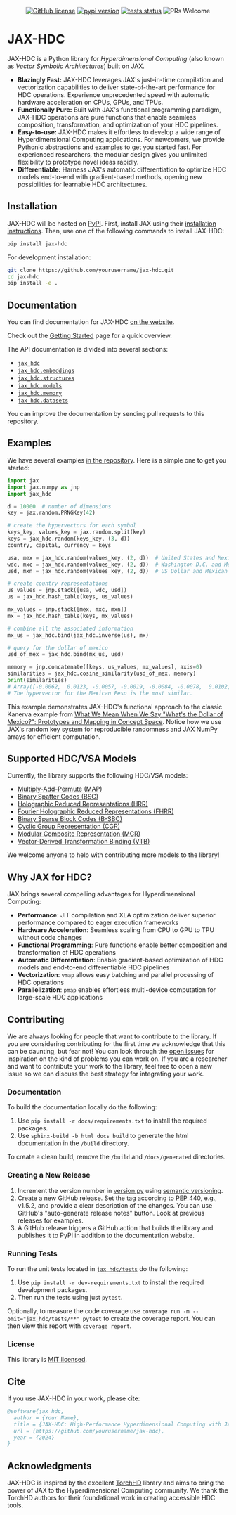 <p align="center">
    <a href="https://github.com/yourusername/jax-hdc/blob/main/LICENSE"><img alt="GitHub license" src="https://img.shields.io/badge/license-MIT-blue.svg?style=flat" /></a>
        <a href="https://pypi.org/project/jax-hdc/"><img alt="pypi version" src="https://img.shields.io/pypi/v/jax-hdc.svg?style=flat&color=blue" /></a>
    <a href="https://github.com/yourusername/jax-hdc/actions/workflows/test.yml?query=branch%3Amain"><img alt="tests status" src="https://img.shields.io/github/actions/workflow/status/yourusername/jax-hdc/test.yml?branch=main&label=tests&style=flat" /></a>
    <img alt="PRs Welcome" src="https://img.shields.io/badge/PRs-welcome-brightgreen.svg?style=flat" />
</p>

<div align="center">
    <a href="https://github.com/yourusername/jax-hdc">
    </a>
</div>

# JAX-HDC

JAX-HDC is a Python library for _Hyperdimensional Computing_ (also known as _Vector Symbolic Architectures_) built on JAX.

- **Blazingly Fast:** JAX-HDC leverages JAX's just-in-time compilation and vectorization capabilities to deliver state-of-the-art performance for HDC operations. Experience unprecedented speed with automatic hardware acceleration on CPUs, GPUs, and TPUs.
- **Functionally Pure:** Built with JAX's functional programming paradigm, JAX-HDC operations are pure functions that enable seamless composition, transformation, and optimization of your HDC pipelines.
- **Easy-to-use:** JAX-HDC makes it effortless to develop a wide range of Hyperdimensional Computing applications. For newcomers, we provide Pythonic abstractions and examples to get you started fast. For experienced researchers, the modular design gives you unlimited flexibility to prototype novel ideas rapidly.
- **Differentiable:** Harness JAX's automatic differentiation to optimize HDC models end-to-end with gradient-based methods, opening new possibilities for learnable HDC architectures.

## Installation

JAX-HDC will be hosted on [PyPI](https://pypi.org/project/jax-hdc/). First, install JAX using their [installation instructions](https://jax.readthedocs.io/en/latest/installation.html). Then, use one of the following commands to install JAX-HDC:

```bash
pip install jax-hdc
```

For development installation:

```bash
git clone https://github.com/yourusername/jax-hdc.git
cd jax-hdc
pip install -e .
```

## Documentation

You can find documentation for JAX-HDC [on the website](https://jax-hdc.readthedocs.io).

Check out the [Getting Started](https://jax-hdc.readthedocs.io/en/stable/quickstart.html) page for a quick overview.

The API documentation is divided into several sections:

- [`jax_hdc`](https://jax-hdc.readthedocs.io/en/stable/jax_hdc.html)
- [`jax_hdc.embeddings`](https://jax-hdc.readthedocs.io/en/stable/embeddings.html)
- [`jax_hdc.structures`](https://jax-hdc.readthedocs.io/en/stable/structures.html)
- [`jax_hdc.models`](https://jax-hdc.readthedocs.io/en/stable/models.html)
- [`jax_hdc.memory`](https://jax-hdc.readthedocs.io/en/stable/memory.html)
- [`jax_hdc.datasets`](https://jax-hdc.readthedocs.io/en/stable/datasets.html)

You can improve the documentation by sending pull requests to this repository.

## Examples

We have several examples [in the repository](https://github.com/yourusername/jax-hdc/tree/main/examples). Here is a simple one to get you started:

```python
import jax
import jax.numpy as jnp
import jax_hdc

d = 10000  # number of dimensions
key = jax.random.PRNGKey(42)

# create the hypervectors for each symbol
keys_key, values_key = jax.random.split(key)
keys = jax_hdc.random(keys_key, (3, d))
country, capital, currency = keys

usa, mex = jax_hdc.random(values_key, (2, d))  # United States and Mexico
wdc, mxc = jax_hdc.random(values_key, (2, d))  # Washington D.C. and Mexico City
usd, mxn = jax_hdc.random(values_key, (2, d))  # US Dollar and Mexican Peso

# create country representations
us_values = jnp.stack([usa, wdc, usd])
us = jax_hdc.hash_table(keys, us_values)

mx_values = jnp.stack([mex, mxc, mxn])
mx = jax_hdc.hash_table(keys, mx_values)

# combine all the associated information
mx_us = jax_hdc.bind(jax_hdc.inverse(us), mx)

# query for the dollar of mexico
usd_of_mex = jax_hdc.bind(mx_us, usd)

memory = jnp.concatenate([keys, us_values, mx_values], axis=0)
similarities = jax_hdc.cosine_similarity(usd_of_mex, memory)
print(similarities)
# Array([-0.0062,  0.0123, -0.0057, -0.0019, -0.0084, -0.0078,  0.0102,  0.0057,  0.3292])
# The hypervector for the Mexican Peso is the most similar.
```

This example demonstrates JAX-HDC's functional approach to the classic Kanerva example from [What We Mean When We Say "What's the Dollar of Mexico?": Prototypes and Mapping in Concept Space](https://redwood.berkeley.edu/wp-content/uploads/2020/05/kanerva2010what.pdf). Notice how we use JAX's random key system for reproducible randomness and JAX NumPy arrays for efficient computation.

## Supported HDC/VSA Models

Currently, the library supports the following HDC/VSA models:

- [Multiply-Add-Permute (MAP)](https://jax-hdc.readthedocs.io/en/stable/generated/jax_hdc.MAP.html)
- [Binary Spatter Codes (BSC)](https://jax-hdc.readthedocs.io/en/stable/generated/jax_hdc.BSC.html)
- [Holographic Reduced Representations (HRR)](https://jax-hdc.readthedocs.io/en/stable/generated/jax_hdc.HRR.html)
- [Fourier Holographic Reduced Representations (FHRR)](https://jax-hdc.readthedocs.io/en/stable/generated/jax_hdc.FHRR.html)
- [Binary Sparse Block Codes (B-SBC)](https://jax-hdc.readthedocs.io/en/stable/generated/jax_hdc.BSBC.html)
- [Cyclic Group Representation (CGR)](https://jax-hdc.readthedocs.io/en/stable/generated/jax_hdc.CGR.html)
- [Modular Composite Representation (MCR)](https://jax-hdc.readthedocs.io/en/stable/generated/jax_hdc.MCR.html)
- [Vector-Derived Transformation Binding (VTB)](https://jax-hdc.readthedocs.io/en/stable/generated/jax_hdc.VTB.html)

We welcome anyone to help with contributing more models to the library!

## Why JAX for HDC?

JAX brings several compelling advantages for Hyperdimensional Computing:

- **Performance**: JIT compilation and XLA optimization deliver superior performance compared to eager execution frameworks
- **Hardware Acceleration**: Seamless scaling from CPU to GPU to TPU without code changes
- **Functional Programming**: Pure functions enable better composition and transformation of HDC operations
- **Automatic Differentiation**: Enable gradient-based optimization of HDC models and end-to-end differentiable HDC pipelines
- **Vectorization**: `vmap` allows easy batching and parallel processing of HDC operations
- **Parallelization**: `pmap` enables effortless multi-device computation for large-scale HDC applications

## Contributing

We are always looking for people that want to contribute to the library. If you are considering contributing for the first time we acknowledge that this can be daunting, but fear not! You can look through the [open issues](https://github.com/yourusername/jax-hdc/issues) for inspiration on the kind of problems you can work on. If you are a researcher and want to contribute your work to the library, feel free to open a new issue so we can discuss the best strategy for integrating your work.

### Documentation

To build the documentation locally do the following:

1. Use `pip install -r docs/requirements.txt` to install the required packages.
2. Use `sphinx-build -b html docs build` to generate the html documentation in the `/build` directory.

To create a clean build, remove the `/build` and `/docs/generated` directories.

### Creating a New Release

1. Increment the version number in [version.py](https://github.com/yourusername/jax-hdc/blob/main/jax_hdc/version.py) using [semantic versioning](https://semver.org).
2. Create a new GitHub release. Set the tag according to [PEP 440](https://peps.python.org/pep-0440/), e.g., v1.5.2, and provide a clear description of the changes. You can use GitHub's "auto-generate release notes" button. Look at previous releases for examples.
3. A GitHub release triggers a GitHub action that builds the library and publishes it to PyPI in addition to the documentation website.

### Running Tests

To run the unit tests located in [`jax_hdc/tests`](https://github.com/yourusername/jax-hdc/tree/main/jax_hdc/tests) do the following:

1. Use `pip install -r dev-requirements.txt` to install the required development packages.
2. Then run the tests using just `pytest`.

Optionally, to measure the code coverage use `coverage run -m --omit="jax_hdc/tests/**" pytest` to create the coverage report. You can then view this report with `coverage report`.

### License

This library is [MIT licensed](https://github.com/yourusername/jax-hdc/blob/main/LICENSE).

## Cite

If you use JAX-HDC in your work, please cite:

```bibtex
@software{jax_hdc,
  author = {Your Name},
  title = {JAX-HDC: High-Performance Hyperdimensional Computing with JAX},
  url = {https://github.com/yourusername/jax-hdc},
  year = {2024}
}
```

## Acknowledgments

JAX-HDC is inspired by the excellent [TorchHD](https://github.com/hyperdimensional-computing/torchhd) library and aims to bring the power of JAX to the Hyperdimensional Computing community. We thank the TorchHD authors for their foundational work in creating accessible HDC tools.
